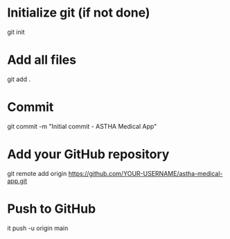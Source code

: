 # Initialize git (if not done)
git init

# Add all files
git add .

# Commit
git commit -m "Initial commit - ASTHA Medical App"

# Add your GitHub repository
git remote add origin https://github.com/YOUR-USERNAME/astha-medical-app.git

# Push to GitHub
it push -u origin main
